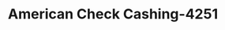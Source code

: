 ---
f_zip-code: 91730
f_state-code: CA
title: American Check Cashing-4251
f_phone: 909-481-1122
f_city-only: Cucamonga
f_address: 8001 Archibald Avenue Suite B Rancho Cucamonga
f_location-unique-id: '4251'
slug: american-check-cashing-4251
updated-on: '2024-05-30T13:46:58.046Z'
created-on: '2024-05-30T13:36:59.803Z'
published-on: '2024-05-30T13:54:32.469Z'
f_city-state: cms/city/cucamonga-ca.md
f_company: cms/company/american-check-cashing.md
f_state: cms/state/california.md
layout: '[payday-loan].html'
tags: payday-loan
---